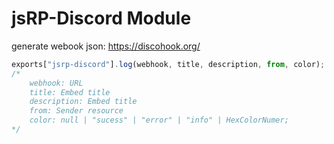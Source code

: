 # jsRP-Discord Module

generate webook json: https://discohook.org/

```js
exports["jsrp-discord"].log(webhook, title, description, from, color);
/*
    webhook: URL
    title: Embed title
    description: Embed title
    from: Sender resource
    color: null | "sucess" | "error" | "info" | HexColorNumer;
*/
```
